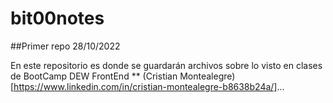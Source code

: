# bit00notes

##Primer repo 28/10/2022

En este repositorio es donde se guardarán archivos sobre lo visto en clases de BootCamp DEW FrontEnd
**
(Cristian Montealegre)[https://www.linkedin.com/in/cristian-montealegre-b8638b24a/]...
